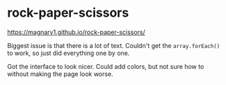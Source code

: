 # rock-paper-scissors
https://magnary1.github.io/rock-paper-scissors/

Biggest issue is that there is a lot of text. Couldn't get the `array.forEach()` to work, so just did everything one by one.

Got the interface to look nicer. Could add colors, but not sure how to without making the page look worse.

